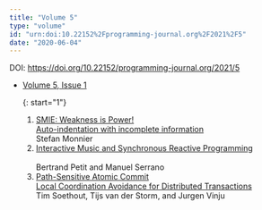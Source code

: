 ```yaml
---
title: "Volume 5"
type: "volume"
id: "urn:doi:10.22152%2Fprogramming-journal.org%2F2021%2F5"
date: "2020-06-04"
---
```

DOI: <https://doi.org/10.22152/programming-journal.org/2021/5>


* [Volume 5, Issue 1](issue1)  




  {: start="1"}
  1. [SMIE: Weakness is Power!  
Auto-indentation with incomplete information](/2021/5/1)  
Stefan Monnier
  1. [Interactive Music and Synchronous Reactive Programming  
](/2021/5/2)  
Bertrand Petit and Manuel Serrano
  1. [Path-Sensitive Atomic Commit  
Local Coordination Avoidance for Distributed Transactions](/2021/5/3)  
Tim Soethout, Tijs van der Storm, and Jurgen Vinju






